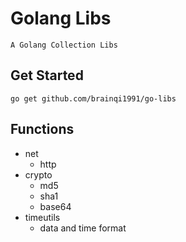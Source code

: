 # Golang Libs

``A Golang Collection Libs``

## Get Started
```
go get github.com/brainqi1991/go-libs
```

## Functions
- net
  + http
- crypto
  + md5
  + sha1
  + base64
- timeutils
  + data and time format
